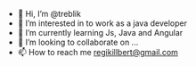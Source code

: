- 👋 Hi, I’m @treblik
- 👀 I’m interested in to work as a java  developer
- 🌱 I’m currently learning Js, Java and Angular
- 💞️ I’m looking to collaborate on ...
- 📫 How to reach me regikillbert@gmail.com

<!---
treblik/treblik is a ✨ special ✨ repository because its `README.md` (this file) appears on your GitHub profile.
You can click the Preview link to take a look at your changes.
--->
